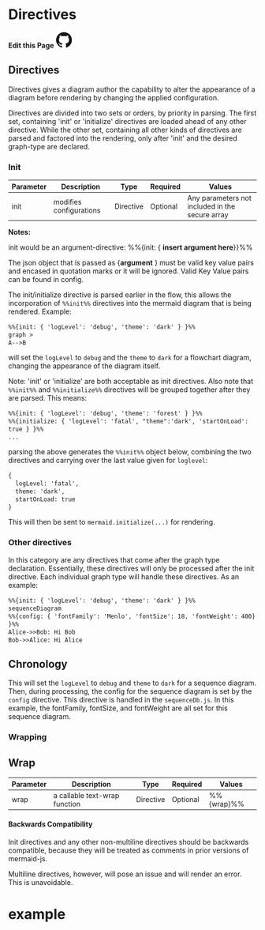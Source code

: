 # Directives

**Edit this Page** [![N|Solid](img/GitHub-Mark-32px.png)](https://github.com/mermaid-js/mermaid/blob/develop/docs/directives.md)

## Directives
Directives gives a diagram author the capability to alter the appearance of a diagram before rendering by changing the applied configuration. 

Directives are divided into two sets or orders, by priority in parsing. The first set, containing 'init' or 'initialize' directives are loaded ahead of any other directive. While the other set, containing all other kinds of directives are parsed and factored into the rendering, only after 'init' and the desired graph-type are declared.

### Init

| Parameter | Description |Type | Required | Values|
| --- | --- | --- | --- | --- |
| init | modifies configurations| Directive| Optional | Any parameters not included in the secure array|

**Notes:**

init would be an argument-directive: %%{init: { **insert argument here**}}%%

The json object that is passed as {**argument** } must be valid key value pairs and encased in quotation marks or it will be ignored.
Valid Key Value pairs can be found in config. 

The init/initialize directive is parsed earlier in the flow, this allows the incorporation of `%%init%%` directives into the mermaid diagram that is being rendered. Example:
```
%%{init: { 'logLevel': 'debug', 'theme': 'dark' } }%%
graph >
A-->B
```

will set the `logLevel` to `debug` and the `theme` to `dark` for a flowchart diagram, changing the appearance of the diagram itself. 

Note: 'init' or 'initialize' are both acceptable as init directives. Also note that `%%init%%` and `%%initialize%%` directives will be grouped together after they are parsed. This means:

```
%%{init: { 'logLevel': 'debug', 'theme': 'forest' } }%%
%%{initialize: { 'logLevel': 'fatal', "theme":'dark', 'startOnLoad': true } }%%
...
```

parsing the above generates the `%%init%%` object below, combining the two directives and carrying over the last value given for `loglevel`:

```
{
  logLevel: 'fatal',
  theme: 'dark',
  startOnLoad: true
}
```

This will then be sent to `mermaid.initialize(...)` for rendering.


### Other directives

In this category are any directives that come after the graph type declaration. Essentially, these directives will only be processed after the init directive. Each individual graph type will handle these directives. As an example:

```
%%{init: { 'logLevel': 'debug', 'theme': 'dark' } }%%
sequenceDiagram
%%{config: { 'fontFamily': 'Menlo', 'fontSize': 18, 'fontWeight': 400} }%%
Alice->>Bob: Hi Bob
Bob->>Alice: Hi Alice
```
## Chronology
This will set the `logLevel` to `debug` and `theme` to `dark` for a sequence diagram. Then, during processing, the config for the sequence diagram is set by the `config` directive. This directive is handled in the `sequenceDb.js`. In this example, the fontFamily, fontSize, and fontWeight are all set for this sequence diagram.

### Wrapping

## Wrap

| Parameter | Description |Type | Required | Values|
| --- | --- | --- | --- | --- |
| wrap | a callable text-wrap function| Directive| Optional | %%{wrap}%%|


#### Backwards Compatibility

Init directives and any other non-multiline directives should be backwards compatible, because they will be treated as comments in prior versions of mermaid-js.

Multiline directives, however, will pose an issue and will render an error. This is unavoidable.

# example 


